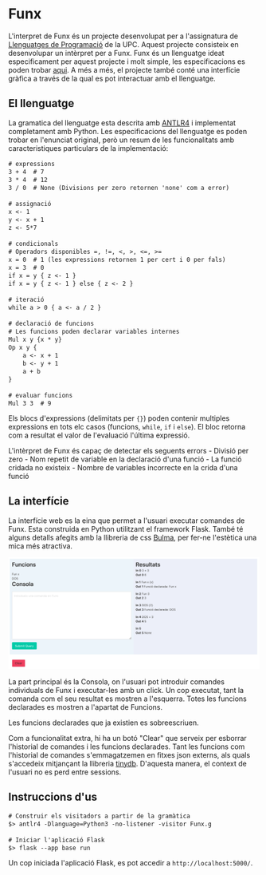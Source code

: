 # Funx
L'interpret de Funx és un projecte desenvolupat per a l'assignatura de [Llenguatges de Programació](https://www.fib.upc.edu/ca/estudis/graus/grau-en-enginyeria-informatica/pla-destudis/assignatures/LP) de la UPC. Aquest projecte consisteix en desenvolupar un intèrpret per a Funx. Funx és un llenguatge ideat especificament per aquest projecte i molt simple, les especificacions es poden trobar [aqui](https://github.com/gebakx/lp-funcions). A més a més, el projecte també conté una interfície gràfica a través de la qual es pot interactuar amb el llenguatge.


## El llenguatge
La gramatica del llenguatge esta descrita amb [ANTLR4](https://www.antlr.org/) i implementat completament amb Python. 
Les especificacions del llenguatge es poden trobar en l'enunciat original, però un resum de les funcionalitats amb caracteristiques particulars de la implementació:
```
# expressions
3 + 4  # 7
3 * 4  # 12
3 / 0  # None (Divisions per zero retornen 'none' com a error)

# assignació
x <- 1  
y <- x + 1
z <- 5*7

# condicionals
# Operadors disponibles =, !=, <, >, <=, >=
x = 0  # 1 (les expressions retornen 1 per cert i 0 per fals)
x = 3  # 0
if x = y { z <- 1 }
if x = y { z <- 1 } else { z <- 2 }

# iteració
while a > 0 { a <- a / 2 }

# declaració de funcions
# Les funcions poden declarar variables internes
Mul x y {x * y}
Op x y { 
	a <- x + 1 
	b <- y + 1 
	a + b 
}

# evaluar funcions
Mul 3 3  # 9

```

Els blocs d'expressions (delimitats per `{}`) poden contenir multiples expressions en tots elc casos (funcions, `while`, `if` i `else`). El bloc retorna com a resultat el valor de l'evaluació l'última expressió.

L'intèrpret de Funx és capaç de detectar els seguents errors
	- Divisió per zero
    - Nom repetit de variable en la declaració d'una funció 
    - La funció cridada no existeix
    - Nombre de variables incorrecte en la crida d'una funció


## La interfície
La interfície web es la eina que permet a l'usuari executar comandes de Funx. Esta construida en Python utilitzant el framework Flask. També té alguns detalls afegits amb la llibreria de css [Bulma](https://bulma.io/), per fer-ne l'estètica una mica més atractiva. 

![Captura de pantalla de l'interfície](ui.png)

La part principal és la Consola, on l'usuari pot introduir comandes individuals de Funx i executar-les amb un click.  Un cop executat, tant la comanda com el seu resultat es mostren a l'esquerra. Totes les funcions declarades es mostren a l'apartat de Funcions.
 
Les funcions declarades que ja existien es sobreescriuen.

Com a funcionalitat extra, hi ha un botó "Clear" que serveix per esborrar l'historial de comandes i les funcions declarades. Tant les funcions com l'historial de comandes s'emmagatzemen en fitxes json externs, als quals s'accedeix mitjançant la llibreria [tinydb](https://tinydb.readthedocs.io/en/latest/). D'aquesta manera, el context de l'usuari no es perd entre sessions.

## Instruccions d'us

```
# Construir els visitadors a partir de la gramàtica
$> antlr4 -Dlanguage=Python3 -no-listener -visitor Funx.g

# Iniciar l'aplicació Flask
$> flask --app base run
```
Un cop iniciada l'aplicació Flask, es pot accedir a `http://localhost:5000/`.
